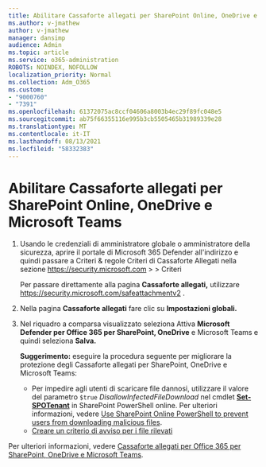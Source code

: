 ```yaml
---
title: Abilitare Cassaforte allegati per SharePoint Online, OneDrive e Microsoft Teams
ms.author: v-jmathew
author: v-jmathew
manager: dansimp
audience: Admin
ms.topic: article
ms.service: o365-administration
ROBOTS: NOINDEX, NOFOLLOW
localization_priority: Normal
ms.collection: Adm_O365
ms.custom:
- "9000760"
- "7391"
ms.openlocfilehash: 61372075ac8ccf04606a8003b4ec29f89fc048e5
ms.sourcegitcommit: ab75f66355116e995b3cb5505465b31989339e28
ms.translationtype: MT
ms.contentlocale: it-IT
ms.lasthandoff: 08/13/2021
ms.locfileid: "58332383"
---
```

# <a name="enable-safe-attachments-for-sharepoint-online-onedrive-and-microsoft-teams"></a>Abilitare Cassaforte allegati per SharePoint Online, OneDrive e Microsoft Teams

1. Usando le credenziali di amministratore globale o amministratore della sicurezza, aprire il portale di Microsoft 365 Defender all'indirizzo e quindi passare a Criteri & regole Criteri di Cassaforte Allegati nella sezione <https://security.microsoft.com>  \>  \>  Criteri 

   Per passare direttamente alla pagina **Cassaforte allegati,** utilizzare <https://security.microsoft.com/safeattachmentv2> .

2. Nella pagina **Cassaforte allegati** fare clic su **Impostazioni globali.**
3. Nel riquadro a comparsa visualizzato seleziona Attiva **Microsoft Defender per Office 365 per SharePoint, OneDrive** e Microsoft Teams e quindi seleziona **Salva.**

    **Suggerimento:** eseguire la procedura seguente per migliorare la protezione degli Cassaforte allegati per SharePoint, OneDrive e Microsoft Teams:
    - Per impedire agli utenti di scaricare file dannosi, utilizzare il valore del parametro `$true` *DisallowInfectedFileDownload* nel cmdlet **[Set-SPOTenant](https://docs.microsoft.com/powershell/module/sharepoint-online/Set-SPOTenant)** in SharePoint PowerShell online. Per ulteriori informazioni, vedere [Use SharePoint Online PowerShell to prevent users from downloading malicious files](https://docs.microsoft.com/microsoft-365/security/office-365-security/turn-on-mdo-for-spo-odb-and-teams#step-2-recommended-use-sharepoint-online-powershell-to-prevent-users-from-downloading-malicious-files).
    - [Creare un criterio di avviso per i file rilevati](https://docs.microsoft.com/microsoft-365/security/office-365-security/turn-on-mdo-for-spo-odb-and-teams#step-3-recommended-use-the-microsoft-365-defender-portal-to-create-an-alert-policy-for-detected-files)

Per ulteriori informazioni, vedere [Cassaforte allegati per Office 365 per SharePoint, OneDrive e Microsoft Teams](https://go.microsoft.com/fwlink/?linkid=2092041).
